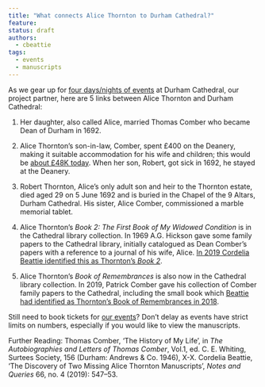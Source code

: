 ```yaml
---
title: "What connects Alice Thornton to Durham Cathedral?"
feature: 
status: draft
authors:
  - cbeattie
tags:
  - events
  - manuscripts
---
```


As we gear up for [four days/nights of events](https://thornton.kdl.kcl.ac.uk/posts/news/2023-07-26-durham-events-tickets-now-on-sale/) at Durham Cathedral, our project partner, here are 5 links between Alice Thornton and Durham Cathedral:

1.	Her daughter, also called Alice, married Thomas Comber who became Dean of Durham in 1692. 

2.	Alice Thornton’s son-in-law, Comber, spent £400 on the Deanery, making it suitable accommodation for his wife and children; this would be [about £48K today](https://www.nationalarchives.gov.uk/currency/). When her son, Robert, got sick in 1692, he stayed at the Deanery. 

3.	Robert Thornton, Alice’s only adult son and heir to the Thornton estate, died aged 29 on 5 June 1692 and is buried in the Chapel of the 9 Altars, Durham Cathedral. His sister, Alice Comber, commissioned a marble memorial tablet. 

4.	Alice Thornton’s *Book 2: The First Book of My Widowed Condition* is in the Cathedral library collection. In 1969 A.G. Hickson gave some family papers to the Cathedral library, initially catalogued as Dean Comber’s papers with a reference to a journal of his wife, Alice. [In 2019 Cordelia Beattie identified this as Thornton’s *Book 2*](https://thornton.kdl.kcl.ac.uk/posts/blog/2022-06-23-two-missing-thornton-manuscripts/).

5.	Alice Thornton’s *Book of Remembrances* is also now in the Cathedral library collection. In 2019, Patrick Comber gave his collection of Comber family papers to the Cathedral, including the small book which [Beattie had identified as Thornton’s Book of Remembrances in 2018](https://thornton.kdl.kcl.ac.uk/posts/blog/2022-06-23-two-missing-thornton-manuscripts/).

Still need to book tickets for [our events](https://thornton.kdl.kcl.ac.uk/posts/news/2023-07-26-durham-events-tickets-now-on-sale/)? Don’t delay as events have strict limits on numbers, especially if you would like to view the manuscripts. 

Further Reading:
Thomas Comber, ‘The History of My Life’, in *The Autobiographies and Letters of Thomas Comber*, Vol.1, ed. C. E. Whiting, Surtees Society, 156 (Durham: Andrews & Co. 1946), X-X.
Cordelia Beattie, ‘The Discovery of Two Missing Alice Thornton Manuscripts’, *Notes and Queries* 66, no. 4 (2019): 547–53.
